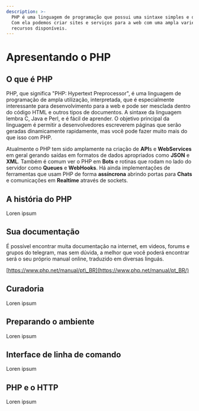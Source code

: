 ```yaml
---
description: >-
  PHP é uma linguagem de programação que possui uma sintaxe simples e dinâmica.
  Com ela podemos criar sites e serviços para a web com uma ampla variedade de
  recursos disponíveis.
---
```


# Apresentando o PHP

## O que é PHP

PHP, que significa "PHP: Hypertext Preprocessor", é uma linguagem de programação de ampla utilização, interpretada, que é especialmente interessante para desenvolvimento para a web e pode ser mesclada dentro do código HTML e outros tipos de documentos. A sintaxe da linguagem lembra C, Java e Perl, e é fácil de aprender. O objetivo principal da linguagem é permitir a desenvolvedores escreverem páginas que serão geradas dinamicamente rapidamente, mas você pode fazer muito mais do que isso com PHP.

Atualmente o PHP tem sido amplamente na criação de **API**s e **WebServices** em geral gerando saídas em formatos de dados apropriados como **JSON** e **XML**. Também é comum ver o PHP em **Bots** e rotinas que rodam no lado do servidor como **Queues** e **WebHooks**. Há ainda implementações de ferramentas que usam PHP de forma **assíncrona** abrindo portas para **Chats** e comunicações em **Realtime** através de sockets.

## A história do PHP

Loren ipsum

## Sua documentação

É possível encontrar muita documentação na internet, em videos, forums e grupos do telegram, mas sem dúvida, a melhor que você poderá encontrar será o seu próprio manual online, traduzido em diversas linguás.

[https://www.php.net/manual/pt\_BR](https://www.php.net/manual/pt_BR/)

## Curadoria

Loren ipsum

## Preparando o ambiente

Loren ipsum

## Interface de linha de comando

Loren ipsum

## PHP e o HTTP

Loren ipsum

